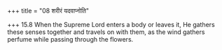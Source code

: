 +++
title = "08 शरीरं यदवाप्नोति"

+++
15.8 When the Supreme Lord enters a body or leaves it, He gathers these
senses together and travels on with them, as the wind gathers perfume
while passing through the flowers.
